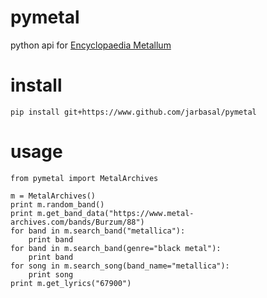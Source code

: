 # pymetal

python api for [Encyclopaedia Metallum](https://www.metal-archives.com/)

# install

    pip install git+https://www.github.com/jarbasal/pymetal

# usage

    from pymetal import MetalArchives

    m = MetalArchives()
    print m.random_band()
    print m.get_band_data("https://www.metal-archives.com/bands/Burzum/88")
    for band in m.search_band("metallica"):
        print band
    for band in m.search_band(genre="black metal"):
        print band
    for song in m.search_song(band_name="metallica"):
        print song
    print m.get_lyrics("67900")